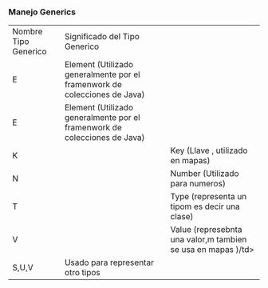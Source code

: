 ### Manejo Generics

<table>
    <tr>
        <td>Nombre Tipo Generico</td>
        <td>Significado del Tipo Generico</td>
    </tr>
    <tr>
        <td>E</td>
        <td>Element (Utilizado generalmente por el framenwork de colecciones de Java)</td>
    </tr>
    <tr>
        <td>E</td>
        <td>Element (Utilizado generalmente por el framenwork de colecciones de Java)</td>
    </tr>
    <tr>
        <td>K<td>
        <td>Key (Llave , utilizado en mapas)</td>
    </tr>
    <tr>
        <td>N<td>
        <td>Number (Utilizado para numeros)</td>
    </tr>
    <tr>
        <td>T<td>
        <td>Type (representa un tipom es decir una clase)</td>
    </tr>
    <tr>
        <td>V<td>
        <td>Value (represebnta una valor,m tambien se usa en mapas )/td>
    </tr>
    <tr>
        <td>S,U,V</td>
        <td>Usado para representar otro tipos</td>
    </tr>
</table>